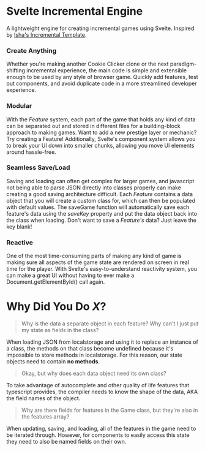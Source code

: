 # Svelte Incremental Engine

A lightweight engine for creating incremental games using Svelte. Inspired by [Isha's Incremental Template](https://123ishatest.github.io/igt-docs/). 

### Create Anything

Whether you're making another Cookie Clicker clone or the next paradigm-shifting incremental experience, the main code is simple and extensible enough to be
used by any style of browser game. Quickly add features, test out components, and avoid duplicate code in a more streamlined developer experience.

### Modular

With the *Feature* system, each part of the game that holds any kind of data can be separated out and stored in different files for a building-block approach to making games. Want to add a new prestige layer or mechanic? Try creating a Feature! Additionally, Svelte's component system allows you to break your UI down into smaller chunks, allowing you move UI elements around hassle-free.

### Seamless Save/Load

Saving and loading can often get complex for larger games, and javascript not being able to parse JSON directly into classes properly can make creating a good saving architecture difficult. Each *Feature* contains a data object that you will create a custom class for, which can then be populated with default values. The saveGame function will automatically save each feature's data using the *saveKey* property and put the data object back into the class when loading. Don't want to save a *Feature's* data? Just leave the key blank!

### Reactive

One of the most time-consuming parts of making any kind of game is making sure all aspects of the game state are rendered on screen in real time for the player. With Svelte's easy-to-understand reactivity system, you can make a great UI without having to ever make a Document.getElementById() call again.

# Why Did You Do *X*?

> Why is the data a separate object in each feature? Why can't I just put my state as fields in the class?

When loading JSON from localstorage and using it to replace an instance of a class, the methods on that class become undefined because it's impossible to store methods in localstorage. For this reason, our state objects need to contain **no methods**.

> Okay, but why does each data object need its own class?

To take advantage of autocomplete and other quality of life features that typescript provides, the compiler needs to know the shape of the data, AKA the field names of the object. 

> Why are there fields for features in the Game class, but they're also in the features array?

When updating, saving, and loading, all of the features in the game need to be iterated through. However, for components to easily access this state they need to also be named fields on their own.

